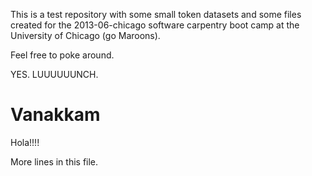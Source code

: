 This is a test repository with some small token datasets and some files created for the 2013-06-chicago software carpentry boot camp at the University of Chicago (go Maroons).

Feel free to poke around.

YES. LUUUUUUNCH.

Vanakkam
=======
Hola!!!!

More lines in this file.


